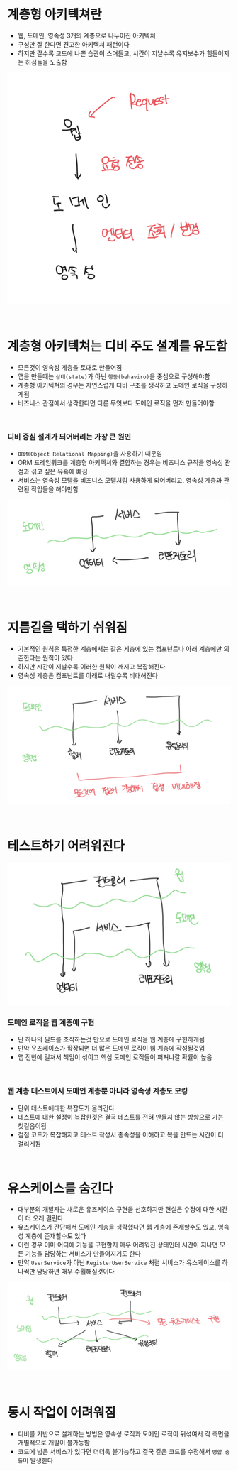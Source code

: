 # 계층형 아키텍쳐란

- 웹, 도메인, 영속성 3개의 계층으로 나누어진 아키텍쳐
- 구성만 잘 한다면 견고한 아키텍쳐 패턴이다
- 하지만 갈수록 코드에 나쁜 습관이 스며들고, 시간이 지날수록 유지보수가 힘들어지는 허점들을 노출함

![alt text](image.png)

<br>

# 계층형 아키텍쳐는 디비 주도 설계를 유도함

- 모든것이 영속성 계층을 토대로 만들어짐
- 앱을 만들때는 `상태(state)`가 아닌 `행동(behaviro)`을 중심으로 구성해야함
- 계층형 아키텍쳐의 경우는 자연스럽게 디비 구조를 생각하고 도메인 로직을 구성하게됨
- 비즈니스 관점에서 생각한다면 다른 무엇보다 도메인 로직을 먼저 만들어야함

<br>

### 디비 중심 설계가 되어버리는 가장 큰 원인

- `ORM(Object Relational Mapping)`을 사용하기 때문임
- ORM 프레임워크를 계층형 아키텍쳐와 결합하는 경우는 비즈니스 규칙을 영속성 관점과 섞고 싶은 유횩에 빠짐
- 서비스는 영속성 모델을 비즈니스 모델처럼 사용하게 되어버리고, 영속성 계층과 관련된 작업들을 해야만함

![alt text](image-1.png)

<br>

# 지름길을 택하기 쉬워짐

- 기본적인 원칙은 특정한 계층에서는 같은 게층에 있는 컴포넌트나 아래 계층에만 의존한다는 원칙이 있다
- 하지만 시간이 지날수록 이러한 원칙이 깨지고 복잡해진다
- 영속성 계층은 컴포넌트를 아래로 내릴수록 비대해진다

![alt text](image-2.png)

<br>

# 테스트하기 어려워진다

![alt text](image-3.png)

### 도메인 로직을 웹 계층에 구현

- 단 하나의 필드를 조작하는것 만으로 도메인 로직을 웹 계층에 구현하게됨
- 만약 유즈케이스가 확장되면 더 많은 도메인 로직이 웹 계층에 작성될것임
- 앱 전반에 걸쳐서 책임이 섞이고 핵심 도메인 로직들이 퍼져나갈 확률이 높음

<br>

### 웹 계층 테스트에서 도메인 계층뿐 아니라 영속성 계층도 모킹

- 단위 테스트에대한 복잡도가 올라간다
- 테스트에 대한 설정이 복잡한것은 결국 테스트를 전혀 만들지 않는 방향으로 가는 첫걸음이됨
- 점점 코드가 복잡해지고 테스트 작성시 종속성을 이해하고 목을 만드는 시간이 더 걸리게됨

<br>

# 유스케이스를 숨긴다

- 대부분의 개발자는 새로운 유즈케이스 구현을 선호하지만 현실은 수정에 대한 시간이 더 오래 걸린다
- 유즈케이스가 간단해서 도메인 계층을 생략했다면 웹 계층에 존재할수도 있고, 영속성 계층에 존재할수도 있다
- 이런 경우 이미 어디에 기능을 구현할지 매우 어려워진 상태인데 시간이 지나면 모든 기능을 담당하는 서비스가 만들어지기도 한다
- 만약 `UserService`가 아닌 `RegisterUserService` 처럼 서비스가 유스케이스를 하나씩만 담당하면 매우 수월해질것이다

![alt text](image-4.png)

<br>

# 동시 작업이 어려워짐

- 디비를 기반으로 설계하는 방법은 영속성 로직과 도메인 로직이 뒤섞여서 각 측면을 개별적으로 개발이 불가능함
- 코드에 넓은 서비스가 있다면 더더욱 불가능하고 결국 같은 코드를 수정해서 `병합 충돌`이 발생한다
